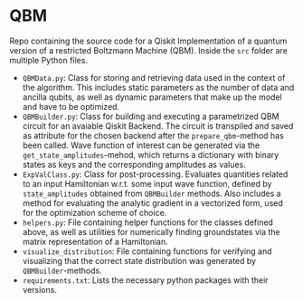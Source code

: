 # QBM

Repo containing the source code for a Qiskit Implementation of a quantum version of a restricted Boltzmann Machine (QBM).
Inside the `src` folder are multiple Python files.
- `QBMData.py`: Class for storing and retrieving data used in the context of the algorithm. This includes static parameters as the number of data and ancilla qubits, as well as dynamic parameters that make up the model and have to be optimized.
- `QBMBuilder.py`: Class for building and executing a parametrized QBM circuit for an avaiable Qiskit Backend. The circuit is transpiled and saved as attribute for the chosen backend after the `prepare_qbm`-method has been called. Wave function of interest can be generated via the `get_state_amplitudes`-mehod, which returns a dictionary with binary states as keys and the corresponding amplitudes as values.
- `ExpValClass.py`: Class for post-processing. Evaluates quantities related to an input Hamiltonian w.r.t. some input wave function, defined by `state_amplitudes` obtained from `QBMBuilder` methods. Also includes a method for evaluating the analytic gradient in a vectorized form, used for the optimization scheme of choice.
- `helpers.py`: File containing helper functions for the classes defined above, as well as utilities for numerically finding groundstates via the matrix representation of a Hamiltonian.
- `visualize_distribution`: File containing functions for verifying and visualizing that the correct state distribution was generated by `QBMBuilder`-methods.
- `requirements.txt`: Lists the necessary python packages with their versions.